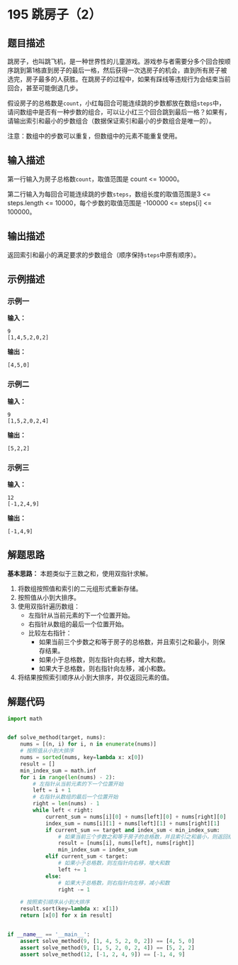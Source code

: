# 195 跳房子（2）

## 题目描述

跳房子，也叫跳飞机，是一种世界性的儿童游戏。游戏参与者需要分多个回合按顺序跳到第1格直到房子的最后一格，然后获得一次选房子的机会，直到所有房子被选完，房子最多的人获胜。在跳房子的过程中，如果有踩线等违规行为会结束当前回合，甚至可能倒退几步。

假设房子的总格数是`count`，小红每回合可能连续跳的步数都放在数组`steps`中，请问数组中是否有一种步数的组合，可以让小红三个回合跳到最后一格？如果有，请输出索引和最小的步数组合（数据保证索引和最小的步数组合是唯一的）。

注意：数组中的步数可以重复，但数组中的元素不能重复使用。

## 输入描述

第一行输入为房子总格数`count`，取值范围是 count <= 10000。

第二行输入为每回合可能连续跳的步数`steps`，数组长度的取值范围是3 <= steps.length <= 10000，每个步数的取值范围是 -100000 <= steps[i] <= 100000。

## 输出描述

返回索引和最小的满足要求的步数组合（顺序保持`steps`中原有顺序）。

## 示例描述

### 示例一

**输入：**

```text
9
[1,4,5,2,0,2]
```

**输出：**

```text
[4,5,0]
```


### 示例二

**输入：**

```text
9
[1,5,2,0,2,4]
```

**输出：**

```text
[5,2,2]
```

### 示例三

**输入：**

```text
12
[-1,2,4,9]
```

**输出：**

```text
[-1,4,9]
```

## 解题思路

**基本思路：** 本题类似于三数之和，使用双指针求解。

1. 将数组按照值和索引的二元组形式重新存储。
2. 按照值从小到大排序。
3. 使用双指针遍历数组：
    - 左指针从当前元素的下一个位置开始。
    - 右指针从数组的最后一个位置开始。
    - 比较左右指针：
        - 如果当前三个步数之和等于房子的总格数，并且索引之和最小，则保存结果。
        - 如果小于总格数，则左指针向右移，增大和数。
        - 如果大于总格数，则右指针向左移，减小和数。
4. 将结果按照索引顺序从小到大排序，并仅返回元素的值。   

## 解题代码

```python
import math


def solve_method(target, nums):
    nums = [(n, i) for i, n in enumerate(nums)]
    # 按照值从小到大排序
    nums = sorted(nums, key=lambda x: x[0])
    result = []
    min_index_sum = math.inf
    for i in range(len(nums) - 2):
        # 左指针从当前元素的下一个位置开始
        left = i + 1
        # 右指针从数组的最后一个位置开始
        right = len(nums) - 1
        while left < right:
            current_sum = nums[i][0] + nums[left][0] + nums[right][0]
            index_sum = nums[i][1] + nums[left][1] + nums[right][1]
            if current_sum == target and index_sum < min_index_sum:
                # 如果当前三个步数之和等于房子的总格数，并且索引之和最小，则返回结果
                result = [nums[i], nums[left], nums[right]]
                min_index_sum = index_sum
            elif current_sum < target:
                # 如果小于总格数，则左指针向右移，增大和数
                left += 1
            else:
                # 如果大于总格数，则右指针向左移，减小和数
                right -= 1

    # 按照索引顺序从小到大排序
    result.sort(key=lambda x: x[1])
    return [x[0] for x in result]


if __name__ == '__main__':
    assert solve_method(9, [1, 4, 5, 2, 0, 2]) == [4, 5, 0]
    assert solve_method(9, [1, 5, 2, 0, 2, 4]) == [5, 2, 2]
    assert solve_method(12, [-1, 2, 4, 9]) == [-1, 4, 9]
```

